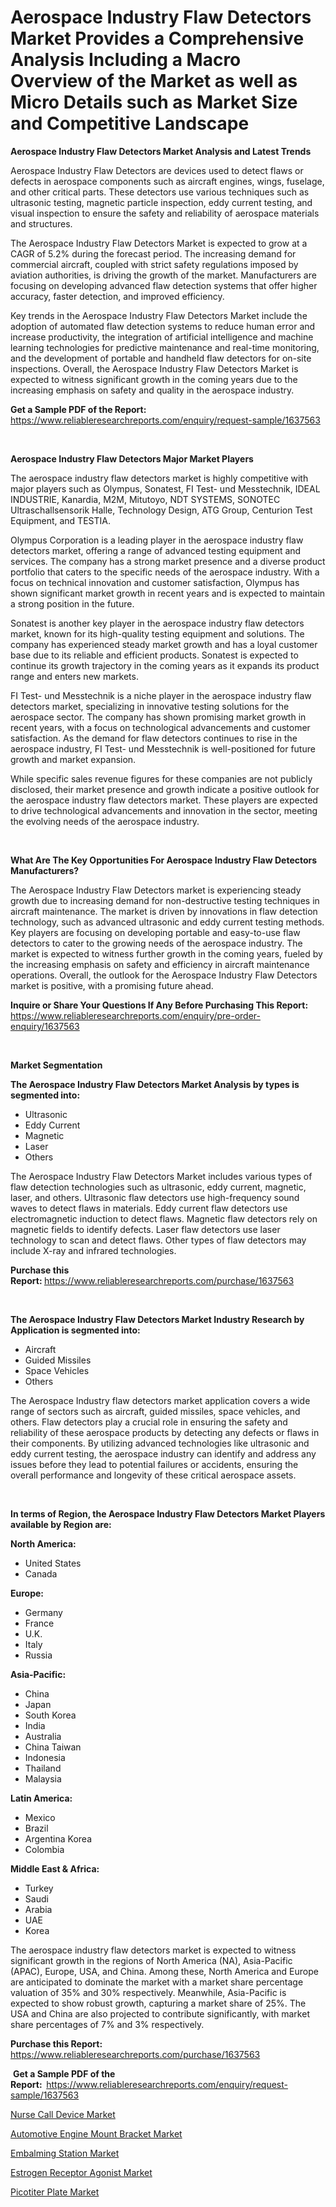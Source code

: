 <p><h1>Aerospace Industry Flaw Detectors Market Provides a Comprehensive Analysis Including a Macro Overview of the Market as well as Micro Details such as Market Size and Competitive Landscape</h1></p><p><strong>Aerospace Industry Flaw Detectors Market Analysis and Latest Trends</strong></p>
<p><p>Aerospace Industry Flaw Detectors are devices used to detect flaws or defects in aerospace components such as aircraft engines, wings, fuselage, and other critical parts. These detectors use various techniques such as ultrasonic testing, magnetic particle inspection, eddy current testing, and visual inspection to ensure the safety and reliability of aerospace materials and structures.</p><p>The Aerospace Industry Flaw Detectors Market is expected to grow at a CAGR of 5.2% during the forecast period. The increasing demand for commercial aircraft, coupled with strict safety regulations imposed by aviation authorities, is driving the growth of the market. Manufacturers are focusing on developing advanced flaw detection systems that offer higher accuracy, faster detection, and improved efficiency.</p><p>Key trends in the Aerospace Industry Flaw Detectors Market include the adoption of automated flaw detection systems to reduce human error and increase productivity, the integration of artificial intelligence and machine learning technologies for predictive maintenance and real-time monitoring, and the development of portable and handheld flaw detectors for on-site inspections. Overall, the Aerospace Industry Flaw Detectors Market is expected to witness significant growth in the coming years due to the increasing emphasis on safety and quality in the aerospace industry.</p></p>
<p><strong>Get a Sample PDF of the Report:&nbsp;</strong> <a href="https://www.reliableresearchreports.com/enquiry/request-sample/1637563">https://www.reliableresearchreports.com/enquiry/request-sample/1637563</a></p>
<p>&nbsp;</p>
<p><strong>Aerospace Industry Flaw Detectors Major Market Players</strong></p>
<p><p>The aerospace industry flaw detectors market is highly competitive with major players such as Olympus, Sonatest, FI Test- und Messtechnik, IDEAL INDUSTRIE, Kanardia, M2M, Mitutoyo, NDT SYSTEMS, SONOTEC Ultraschallsensorik Halle, Technology Design, ATG Group, Centurion Test Equipment, and TESTIA.</p><p>Olympus Corporation is a leading player in the aerospace industry flaw detectors market, offering a range of advanced testing equipment and services. The company has a strong market presence and a diverse product portfolio that caters to the specific needs of the aerospace industry. With a focus on technical innovation and customer satisfaction, Olympus has shown significant market growth in recent years and is expected to maintain a strong position in the future.</p><p>Sonatest is another key player in the aerospace industry flaw detectors market, known for its high-quality testing equipment and solutions. The company has experienced steady market growth and has a loyal customer base due to its reliable and efficient products. Sonatest is expected to continue its growth trajectory in the coming years as it expands its product range and enters new markets.</p><p>FI Test- und Messtechnik is a niche player in the aerospace industry flaw detectors market, specializing in innovative testing solutions for the aerospace sector. The company has shown promising market growth in recent years, with a focus on technological advancements and customer satisfaction. As the demand for flaw detectors continues to rise in the aerospace industry, FI Test- und Messtechnik is well-positioned for future growth and market expansion.</p><p>While specific sales revenue figures for these companies are not publicly disclosed, their market presence and growth indicate a positive outlook for the aerospace industry flaw detectors market. These players are expected to drive technological advancements and innovation in the sector, meeting the evolving needs of the aerospace industry.</p></p>
<p>&nbsp;</p>
<p><strong>What Are The Key Opportunities For Aerospace Industry Flaw Detectors Manufacturers?</strong></p>
<p><p>The Aerospace Industry Flaw Detectors market is experiencing steady growth due to increasing demand for non-destructive testing techniques in aircraft maintenance. The market is driven by innovations in flaw detection technology, such as advanced ultrasonic and eddy current testing methods. Key players are focusing on developing portable and easy-to-use flaw detectors to cater to the growing needs of the aerospace industry. The market is expected to witness further growth in the coming years, fueled by the increasing emphasis on safety and efficiency in aircraft maintenance operations. Overall, the outlook for the Aerospace Industry Flaw Detectors market is positive, with a promising future ahead.</p></p>
<p><strong>Inquire or Share Your Questions If Any Before Purchasing This Report:</strong> <a href="https://www.reliableresearchreports.com/enquiry/pre-order-enquiry/1637563">https://www.reliableresearchreports.com/enquiry/pre-order-enquiry/1637563</a></p>
<p>&nbsp;</p>
<p><strong>Market Segmentation</strong></p>
<p><strong>The Aerospace Industry Flaw Detectors Market Analysis by types is segmented into:</strong></p>
<p><ul><li>Ultrasonic</li><li>Eddy Current</li><li>Magnetic</li><li>Laser</li><li>Others</li></ul></p>
<p><p>The Aerospace Industry Flaw Detectors Market includes various types of flaw detection technologies such as ultrasonic, eddy current, magnetic, laser, and others. Ultrasonic flaw detectors use high-frequency sound waves to detect flaws in materials. Eddy current flaw detectors use electromagnetic induction to detect flaws. Magnetic flaw detectors rely on magnetic fields to identify defects. Laser flaw detectors use laser technology to scan and detect flaws. Other types of flaw detectors may include X-ray and infrared technologies.</p></p>
<p><strong>Purchase this Report:&nbsp;</strong><a href="https://www.reliableresearchreports.com/purchase/1637563">https://www.reliableresearchreports.com/purchase/1637563</a></p>
<p>&nbsp;</p>
<p><strong>The Aerospace Industry Flaw Detectors Market Industry Research by Application is segmented into:</strong></p>
<p><ul><li>Aircraft</li><li>Guided Missiles</li><li>Space Vehicles</li><li>Others</li></ul></p>
<p><p>The Aerospace Industry flaw detectors market application covers a wide range of sectors such as aircraft, guided missiles, space vehicles, and others. Flaw detectors play a crucial role in ensuring the safety and reliability of these aerospace products by detecting any defects or flaws in their components. By utilizing advanced technologies like ultrasonic and eddy current testing, the aerospace industry can identify and address any issues before they lead to potential failures or accidents, ensuring the overall performance and longevity of these critical aerospace assets.</p></p>
<p>&nbsp;</p>
<p><strong>In terms of Region, the Aerospace Industry Flaw Detectors Market Players available by Region are:</strong></p>
<p>
    <p> <strong> North America: </strong>
        <ul>
            <li>United States</li>
            <li>Canada</li>
        </ul>
        </p> 
    <p> <strong> Europe: </strong>
        <ul>
            <li>Germany</li>
            <li>France</li>
            <li>U.K.</li>
            <li>Italy</li>
            <li>Russia</li>
        </ul>
        </p> 
    <p> <strong> Asia-Pacific: </strong>
        <ul>
            <li>China</li>
            <li>Japan</li>
            <li>South Korea</li>
            <li>India</li>
            <li>Australia</li>
            <li>China Taiwan</li>
            <li>Indonesia</li>
            <li>Thailand</li>
            <li>Malaysia</li>
        </ul>
        </p> 
    <p> <strong> Latin America: </strong>
        <ul>
            <li>Mexico</li>
            <li>Brazil</li>
            <li>Argentina Korea</li>
            <li>Colombia</li>
        </ul>
        </p> 
    <p> <strong> Middle East & Africa: </strong>
        <ul>
            <li>Turkey</li>
            <li>Saudi</li>
            <li>Arabia</li>
            <li>UAE</li>
            <li>Korea</li>
        </ul>
    </p>
    </p>
<p><p>The aerospace industry flaw detectors market is expected to witness significant growth in the regions of North America (NA), Asia-Pacific (APAC), Europe, USA, and China. Among these, North America and Europe are anticipated to dominate the market with a market share percentage valuation of 35% and 30% respectively. Meanwhile, Asia-Pacific is expected to show robust growth, capturing a market share of 25%. The USA and China are also projected to contribute significantly, with market share percentages of 7% and 3% respectively.</p></p>
<p><strong>Purchase this Report: </strong><a href="https://www.reliableresearchreports.com/purchase/1637563">https://www.reliableresearchreports.com/purchase/1637563</a></p>
<p>&nbsp;<strong>Get a Sample PDF of the Report:&nbsp;&nbsp;</strong><a href="https://www.reliableresearchreports.com/enquiry/request-sample/1637563">https://www.reliableresearchreports.com/enquiry/request-sample/1637563</a></p>
<p><strong></strong></p>
<p><p><a href="https://medium.com/@nicholasgarcia1914/nurse-call-device-market-size-cagr-trends-2024-2030-f66892d40aa4">Nurse Call Device Market</a></p><p><a href="https://github.com/jj19131/Market-Research-Report-List-1/blob/main/automotive-engine-mount-bracket-market.md">Automotive Engine Mount Bracket Market</a></p><p><a href="https://medium.com/@nicholasgarcia1914/embalming-station-market-trends-forecast-and-competitive-analysis-to-2031-69431e3dee18">Embalming Station Market</a></p><p><a href="https://medium.com/@carolynfuller1997/estrogen-receptor-agonist-market-outlook-industry-overview-and-forecast-2024-to-2031-ad125ae36e17">Estrogen Receptor Agonist Market</a></p><p><a href="https://medium.com/@dinafritsch/picotiter-plate-market-size-and-market-trends-complete-industry-overview-2024-to-2031-e46c2d0de4a7">Picotiter Plate Market</a></p></p>